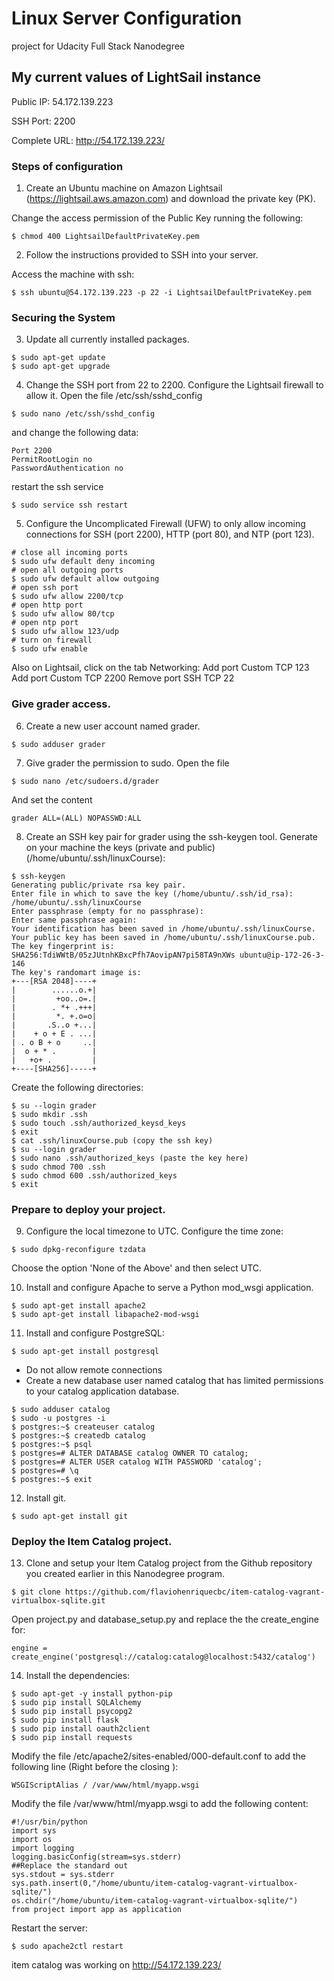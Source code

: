 # Linux Server Configuration

project for Udacity Full Stack Nanodegree

## My current values of LightSail instance
Public IP: 54.172.139.223

SSH Port: 2200

Complete URL: http://54.172.139.223/

### Steps of configuration

1. Create an Ubuntu machine on Amazon Lightsail (https://lightsail.aws.amazon.com) and download the private key (PK).

Change the access permission of the Public Key running the following:
```
$ chmod 400 LightsailDefaultPrivateKey.pem
``` 

2. Follow the instructions provided to SSH into your server.

Access the machine with ssh:

```
$ ssh ubuntu@54.172.139.223 -p 22 -i LightsailDefaultPrivateKey.pem
```

### Securing the System

3. Update all currently installed packages.

```
$ sudo apt-get update
$ sudo apt-get upgrade
```

4. Change the SSH port from 22 to 2200. Configure the Lightsail firewall to allow it.
Open the file /etc/ssh/sshd_config
```
$ sudo nano /etc/ssh/sshd_config
```
and change the following data:
```
Port 2200
PermitRootLogin no
PasswordAuthentication no
```
restart the ssh service
```
$ sudo service ssh restart
```

5. Configure the Uncomplicated Firewall (UFW) to only allow incoming connections for SSH (port 2200), HTTP (port 80), and NTP (port 123).
```
# close all incoming ports
$ sudo ufw default deny incoming
# open all outgoing ports
$ sudo ufw default allow outgoing
# open ssh port
$ sudo ufw allow 2200/tcp
# open http port
$ sudo ufw allow 80/tcp
# open ntp port
$ sudo ufw allow 123/udp
# turn on firewall
$ sudo ufw enable
```

Also on Lightsail, click on the tab Networking:
Add port Custom TCP 123
Add port Custom TCP 2200
Remove port SSH TCP 22

### Give grader access.

6. Create a new user account named grader.

```
$ sudo adduser grader
```

7. Give grader the permission to sudo.
Open the file
```
$ sudo nano /etc/sudoers.d/grader
```
And set the content
```
grader ALL=(ALL) NOPASSWD:ALL
```

8. Create an SSH key pair for grader using the ssh-keygen tool.
Generate on your machine the keys (private and public) (/home/ubuntu/.ssh/linuxCourse):
```
$ ssh-keygen
Generating public/private rsa key pair.
Enter file in which to save the key (/home/ubuntu/.ssh/id_rsa): /home/ubuntu/.ssh/linuxCourse
Enter passphrase (empty for no passphrase):
Enter same passphrase again:
Your identification has been saved in /home/ubuntu/.ssh/linuxCourse.
Your public key has been saved in /home/ubuntu/.ssh/linuxCourse.pub.
The key fingerprint is:
SHA256:TdiWWtB/05zJUtnhKBxcPfh7AovipAN7pi58TA9nXWs ubuntu@ip-172-26-3-146
The key's randomart image is:
+---[RSA 2048]----+
|        ......o.+|
|         +oo..o=.|
|        . *+ .+++|
|         *. +.o=o|
|       .S..o +...|
|    + o + E . ...|
| . o B + o     ..|
|  o + * .        |
|   +o+ .         |
+----[SHA256]-----+
```

Create the following directories:
```
$ su --login grader
$ sudo mkdir .ssh
$ sudo touch .ssh/authorized_keysd_keys
$ exit
$ cat .ssh/linuxCourse.pub (copy the ssh key)
$ su --login grader
$ sudo nano .ssh/authorized_keys (paste the key here)
$ sudo chmod 700 .ssh
$ sudo chmod 600 .ssh/authorized_keys
$ exit
```


### Prepare to deploy your project.

9. Configure the local timezone to UTC.
Configure the time zone:
```
$ sudo dpkg-reconfigure tzdata
```
Choose the option 'None of the Above' and then select UTC.

10. Install and configure Apache to serve a Python mod_wsgi application.
```
$ sudo apt-get install apache2
$ sudo apt-get install libapache2-mod-wsgi
```

11. Install and configure PostgreSQL:
```
$ sudo apt-get install postgresql
````

* Do not allow remote connections
* Create a new database user named catalog that has limited permissions to your catalog application database.
```
$ sudo adduser catalog
$ sudo -u postgres -i
$ postgres:~$ createuser catalog
$ postgres:~$ createdb catalog
$ postgres:~$ psql
$ postgres=# ALTER DATABASE catalog OWNER TO catalog;
$ postgres=# ALTER USER catalog WITH PASSWORD 'catalog';
$ postgres=# \q
$ postgres:~$ exit
```

12. Install git.
```
$ sudo apt-get install git
```

### Deploy the Item Catalog project.

13. Clone and setup your Item Catalog project from the Github repository you created earlier in this Nanodegree program.
```
$ git clone https://github.com/flaviohenriquecbc/item-catalog-vagrant-virtualbox-sqlite.git
```

Open project.py and database_setup.py and replace the the create_engine for:
```
engine = create_engine('postgresql://catalog:catalog@localhost:5432/catalog')
```

14. Install the dependencies:
```
$ sudo apt-get -y install python-pip
$ sudo pip install SQLAlchemy
$ sudo pip install psycopg2
$ sudo pip install flask
$ sudo pip install oauth2client
$ sudo pip install requests
```

Modify the file /etc/apache2/sites-enabled/000-default.conf to add the following line (Right before the closing </VirtualHost>):
```
WSGIScriptAlias / /var/www/html/myapp.wsgi
```

Modify the file /var/www/html/myapp.wsgi to add the following content:
```
#!/usr/bin/python
import sys
import os
import logging
logging.basicConfig(stream=sys.stderr)
##Replace the standard out
sys.stdout = sys.stderr
sys.path.insert(0,"/home/ubuntu/item-catalog-vagrant-virtualbox-sqlite/")
os.chdir("/home/ubuntu/item-catalog-vagrant-virtualbox-sqlite/")
from project import app as application   
```

Restart the server:
```
$ sudo apache2ctl restart
```
item catalog was working on http://54.172.139.223/
